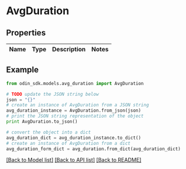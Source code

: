 # AvgDuration


## Properties

Name | Type | Description | Notes
------------ | ------------- | ------------- | -------------

## Example

```python
from odin_sdk.models.avg_duration import AvgDuration

# TODO update the JSON string below
json = "{}"
# create an instance of AvgDuration from a JSON string
avg_duration_instance = AvgDuration.from_json(json)
# print the JSON string representation of the object
print AvgDuration.to_json()

# convert the object into a dict
avg_duration_dict = avg_duration_instance.to_dict()
# create an instance of AvgDuration from a dict
avg_duration_form_dict = avg_duration.from_dict(avg_duration_dict)
```
[[Back to Model list]](../README.md#documentation-for-models) [[Back to API list]](../README.md#documentation-for-api-endpoints) [[Back to README]](../README.md)


